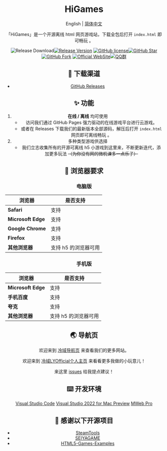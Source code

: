 <h1 align="center">HiGames</h1>

<div align="center">

English | [简体中文](./README.md)

「HiGames」是一个开源离线 html 网页游戏站，下载全包后打开 `index.html` 即可畅玩 。

![Release Download](https://img.shields.io/github/downloads/LYOfficial/HiGames/total?style=flat-square)[![Release Version](https://img.shields.io/github/v/release/LYOfficial/HiGames?style=flat-square)](https://github.com/BeyondDimension/SteamTools/releases/latest)
[![GitHub license](https://img.shields.io/github/license/LYOfficial/HiGames?style=flat-square)](LICENSE)[![GitHub Star](https://img.shields.io/github/stars/LYOfficial/HiGames?style=flat-square)](https://github.com/BeyondDimension/SteamTools/stargazers)[![GitHub Fork](https://img.shields.io/github/forks/LYOfficial/HiGames?style=flat-square)](https://github.com/LYOfficial/HiGames/network/members)
[![Official WebSite](https://img.shields.io/badge/Website-ColdRegion-blue.svg?style=flat-square&color=61dafb)](http://www.coldregion.top)[![QQ群](https://img.shields.io/badge/QQ群-1061776004-blue.svg?style=flat-square&color=12b7f5)](https://qm.qq.com/cgi-bin/qm/qr?k=sbkWK05NU8FE7hBWanSOcJ6Ee7Huaiov&jump_from=webapi)

## 🚀 下载渠道
- [GitHub Releases](https://github.com/LYOfficial/HiGames/releases)

## ✨ 功能
1. **在线 / 离线** 均可使用
	- 访问我们通过 GitHub Pages 强力驱动的在线游戏平台进行云游戏。
	- 或者在 Releases 下载我们的最新版本全部源码，解压后打开 `index.html` 网页即可离线畅玩 。
2. 多种类型游戏供选择
	- 我们立志收集所有的开源可离线 h5 小游戏到这里来，不断更新迭代，添加更多玩法
	  ~~（为你没有网的微机课多一点乐子）~~

## 💽 浏览器要求

### 电脑版

|浏览器|是否支持|
|---|---|
|**Safari**|支持|
|**Microsoft Edge**|支持|
|**Google Chrome**|支持|
|**Firefox**|支持|
|**其他浏览器**|支持 h5 的浏览器可用|

### 手机版

|浏览器|是否支持|
|---|---|
|**Microsoft Edge**|支持|
|**手机百度**|支持|
|**夸克**|支持|
|**其他浏览器**|支持 h5 的浏览器可用|

 ## 🌏 导航页
欢迎来到 [冷域导航页](http://www.coldregion.top) 来查看我们的更多网站。

欢迎来到 [冷域LYOfficial个人主页](http://LY.coldregion.top) 
来看看更多我做的小玩意儿！

来这里 [issues](https://github.com/LYOfficial/HiGames/issues) 给我提点建议！

## ⌨️ 开发环境
[Visual Studio Code](https://code.visualstudio.com/)
[Visual Studio 2022 for Mac Preview](https://visualstudio.microsoft.com/zh-hans/vs/mac/)
[MWeb Pro](https://zh.mweb.im/)    


## 📄 感谢以下开源项目
* [SteamTools](https://github.com/BeyondDimension/SteamTools)
* [SEIYAGAME](https://xingye.me/game/index.php)
* [HTML5-Games-Examples](https://github.com/makzan/HTML5-Games-Examples)